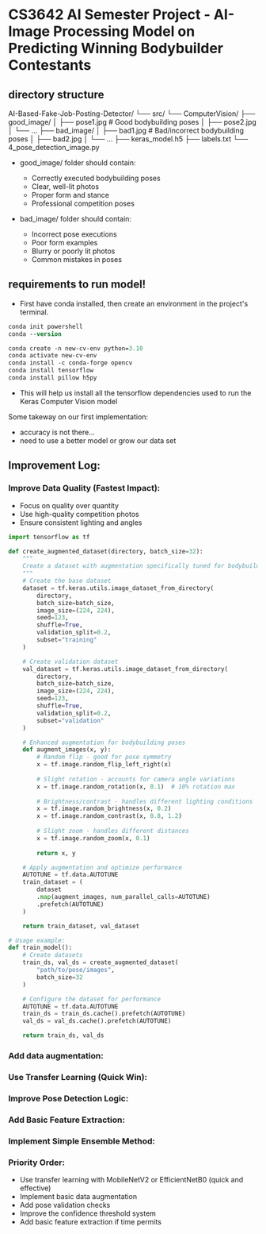 # CS3642 AI Semester Project - AI-Image Processing Model on Predicting Winning Bodybuilder Contestants

## directory structure

AI-Based-Fake-Job-Posting-Detector/
└── src/
    └── ComputerVision/
        ├── good_image/
        │   ├── pose1.jpg        # Good bodybuilding poses
        │   ├── pose2.jpg
        │   └── ...
        ├── bad_image/
        │   ├── bad1.jpg         # Bad/incorrect bodybuilding poses
        │   ├── bad2.jpg
        │   └── ...
        ├── keras_model.h5
        ├── labels.txt
        └── 4_pose_detection_image.py


- good_image/ folder should contain:
    * Correctly executed bodybuilding poses
    * Clear, well-lit photos
    * Proper form and stance
    * Professional competition poses

- bad_image/ folder should contain:
    * Incorrect pose executions
    * Poor form examples
    * Blurry or poorly lit photos
    * Common mistakes in poses


## requirements to run model!
- First have conda installed, then create an environment in the project's terminal.

```ps
conda init powershell
conda --version
```

```ps
conda create -n new-cv-env python=3.10
conda activate new-cv-env
conda install -c conda-forge opencv
conda install tensorflow
conda install pillow h5py
```

- This will help us install all the tensorflow dependencies used to run the Keras Computer Vision model

Some takeway on our first implementation: 
- accuracy is not there... 
- need to use a better model or grow our data set


## Improvement Log:
### Improve Data Quality (Fastest Impact):
* Focus on quality over quantity
* Use high-quality competition photos
* Ensure consistent lighting and angles

```python
import tensorflow as tf

def create_augmented_dataset(directory, batch_size=32):
    """
    Create a dataset with augmentation specifically tuned for bodybuilding poses
    """
    # Create the base dataset
    dataset = tf.keras.utils.image_dataset_from_directory(
        directory,
        batch_size=batch_size,
        image_size=(224, 224),
        seed=123,
        shuffle=True,
        validation_split=0.2,
        subset="training"
    )

    # Create validation dataset
    val_dataset = tf.keras.utils.image_dataset_from_directory(
        directory,
        batch_size=batch_size,
        image_size=(224, 224),
        seed=123,
        shuffle=True,
        validation_split=0.2,
        subset="validation"
    )

    # Enhanced augmentation for bodybuilding poses
    def augment_images(x, y):
        # Random flip - good for pose symmetry
        x = tf.image.random_flip_left_right(x)
        
        # Slight rotation - accounts for camera angle variations
        x = tf.image.random_rotation(x, 0.1)  # 10% rotation max
        
        # Brightness/contrast - handles different lighting conditions
        x = tf.image.random_brightness(x, 0.2)
        x = tf.image.random_contrast(x, 0.8, 1.2)
        
        # Slight zoom - handles different distances
        x = tf.image.random_zoom(x, 0.1)
        
        return x, y

    # Apply augmentation and optimize performance
    AUTOTUNE = tf.data.AUTOTUNE
    train_dataset = (
        dataset
        .map(augment_images, num_parallel_calls=AUTOTUNE)
        .prefetch(AUTOTUNE)
    )

    return train_dataset, val_dataset

# Usage example:
def train_model():
    # Create datasets
    train_ds, val_ds = create_augmented_dataset(
        "path/to/pose/images",
        batch_size=32
    )

    # Configure the dataset for performance
    AUTOTUNE = tf.data.AUTOTUNE
    train_ds = train_ds.cache().prefetch(AUTOTUNE)
    val_ds = val_ds.cache().prefetch(AUTOTUNE)

    return train_ds, val_ds
```

### Add data augmentation:

### Use Transfer Learning (Quick Win):

### Improve Pose Detection Logic:

### Add Basic Feature Extraction:

### Implement Simple Ensemble Method:

### Priority Order:
* Use transfer learning with MobileNetV2 or EfficientNetB0 (quick and effective)
* Implement basic data augmentation
* Add pose validation checks
* Improve the confidence threshold system
* Add basic feature extraction if time permits


